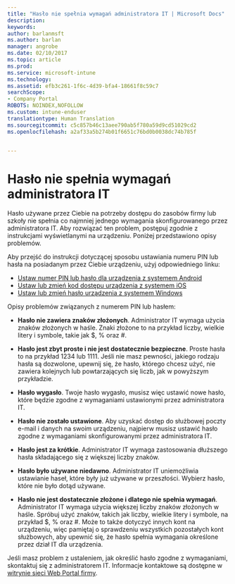 ```yaml
---
title: "Hasło nie spełnia wymagań administratora IT | Microsoft Docs"
description: 
keywords: 
author: barlanmsft
ms.author: barlan
manager: angrobe
ms.date: 02/10/2017
ms.topic: article
ms.prod: 
ms.service: microsoft-intune
ms.technology: 
ms.assetid: efb3c261-1f6c-4d39-bfa4-18661f8c59c7
searchScope:
- Company Portal
ROBOTS: NOINDEX,NOFOLLOW
ms.custom: intune-enduser
translationtype: Human Translation
ms.sourcegitcommit: c5c857b46c13aee790ab5f780a59d9cd51029cd2
ms.openlocfilehash: a2af33a5b274b01f6651c76bd0b0038dc74b785f


---
```


# <a name="your-password-does-not-meet-your-it-admins-requirements"></a>Hasło nie spełnia wymagań administratora IT

Hasło używane przez Ciebie na potrzeby dostępu do zasobów firmy lub szkoły nie spełnia co najmniej jednego wymagania skonfigurowanego przez administratora IT. Aby rozwiązać ten problem, postępuj zgodnie z instrukcjami wyświetlanymi na urządzeniu. Poniżej przedstawiono opisy problemów.

Aby przejść do instrukcji dotyczącej sposobu ustawiania numeru PIN lub hasła na posiadanym przez Ciebie urządzeniu, użyj odpowiedniego linku:

- [Ustaw numer PIN lub hasło dla urządzenia z systemem Android](set-your-pin-or-password-android.md)
- [Ustaw lub zmień kod dostępu urządzenia z systemem iOS](set-or-change-your-passcode-ios.md)
- [Ustaw lub zmień hasło urządzenia z systemem Windows](set-or-change-your-password-windows.md)

Opisy problemów związanych z numerem PIN lub hasłem:

- **Hasło nie zawiera znaków złożonych**. Administrator IT wymaga użycia znaków złożonych w haśle. Znaki złożone to na przykład liczby, wielkie litery i symbole, takie jak $, % oraz #.

- **Hasło jest zbyt proste i nie jest dostatecznie bezpieczne**. Proste hasła to na przykład 1234 lub 1111. Jeśli nie masz pewności, jakiego rodzaju hasła są dozwolone, upewnij się, że hasło, którego chcesz użyć, nie zawiera kolejnych lub powtarzających się liczb, jak w powyższym przykładzie.

- **Hasło wygasło**. Twoje hasło wygasło, musisz więc ustawić nowe hasło, które będzie zgodne z wymaganiami ustawionymi przez administratora IT.

- **Hasło nie zostało ustawione**. Aby uzyskać dostęp do służbowej poczty e-mail i danych na swoim urządzeniu, najpierw musisz ustawić hasło zgodne z wymaganiami skonfigurowanymi przez administratora IT.

- **Hasło jest za krótkie**. Administrator IT wymaga zastosowania dłuższego hasła składającego się z większej liczby znaków.

- **Hasło było używane niedawno**. Administrator IT uniemożliwia ustawianie haseł, które były już używane w przeszłości. Wybierz hasło, które nie było dotąd używane.

- **Hasło nie jest dostatecznie złożone i dlatego nie spełnia wymagań**. Administrator IT wymaga użycia większej liczby znaków złożonych w haśle. Spróbuj użyć znaków, takich jak liczby, wielkie litery i symbole, na przykład $, % oraz #. Może to także dotyczyć innych kont na urządzeniu, więc pamiętaj o sprawdzeniu wszystkich pozostałych kont służbowych, aby upewnić się, że hasło spełnia wymagania określone przez dział IT dla urządzenia.

Jeśli masz problem z ustaleniem, jak określić hasło zgodne z wymaganiami, skontaktuj się z administratorem IT. Informacje kontaktowe są dostępne w [witrynie sieci Web Portal firmy](http://portal.manage.microsoft.com).



<!--HONumber=Feb17_HO2-->


